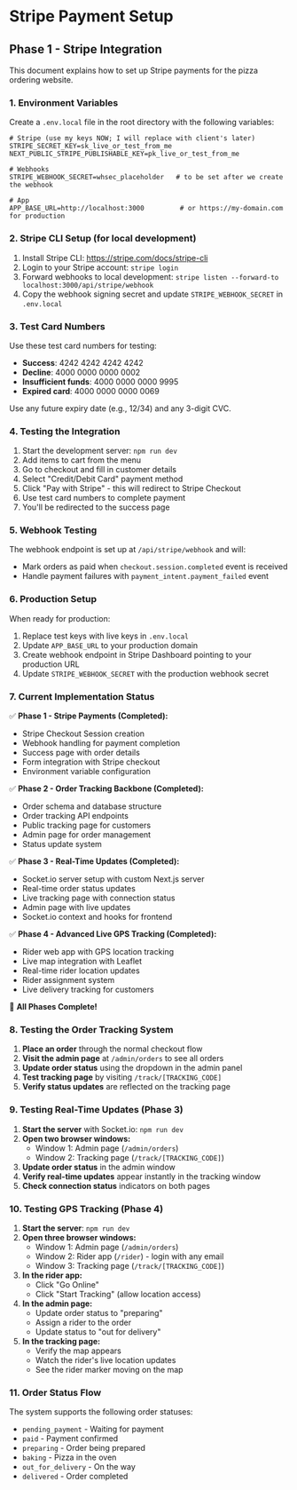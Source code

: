 # Stripe Payment Setup

## Phase 1 - Stripe Integration

This document explains how to set up Stripe payments for the pizza ordering website.

### 1. Environment Variables

Create a `.env.local` file in the root directory with the following variables:

```env
# Stripe (use my keys NOW; I will replace with client's later)
STRIPE_SECRET_KEY=sk_live_or_test_from_me
NEXT_PUBLIC_STRIPE_PUBLISHABLE_KEY=pk_live_or_test_from_me

# Webhooks
STRIPE_WEBHOOK_SECRET=whsec_placeholder   # to be set after we create the webhook

# App
APP_BASE_URL=http://localhost:3000         # or https://my-domain.com for production
```

### 2. Stripe CLI Setup (for local development)

1. Install Stripe CLI: https://stripe.com/docs/stripe-cli
2. Login to your Stripe account: `stripe login`
3. Forward webhooks to local development: `stripe listen --forward-to localhost:3000/api/stripe/webhook`
4. Copy the webhook signing secret and update `STRIPE_WEBHOOK_SECRET` in `.env.local`

### 3. Test Card Numbers

Use these test card numbers for testing:

- **Success**: 4242 4242 4242 4242
- **Decline**: 4000 0000 0000 0002
- **Insufficient funds**: 4000 0000 0000 9995
- **Expired card**: 4000 0000 0000 0069

Use any future expiry date (e.g., 12/34) and any 3-digit CVC.

### 4. Testing the Integration

1. Start the development server: `npm run dev`
2. Add items to cart from the menu
3. Go to checkout and fill in customer details
4. Select "Credit/Debit Card" payment method
5. Click "Pay with Stripe" - this will redirect to Stripe Checkout
6. Use test card numbers to complete payment
7. You'll be redirected to the success page

### 5. Webhook Testing

The webhook endpoint is set up at `/api/stripe/webhook` and will:
- Mark orders as paid when `checkout.session.completed` event is received
- Handle payment failures with `payment_intent.payment_failed` event

### 6. Production Setup

When ready for production:
1. Replace test keys with live keys in `.env.local`
2. Update `APP_BASE_URL` to your production domain
3. Create webhook endpoint in Stripe Dashboard pointing to your production URL
4. Update `STRIPE_WEBHOOK_SECRET` with the production webhook secret

### 7. Current Implementation Status

✅ **Phase 1 - Stripe Payments (Completed):**
- Stripe Checkout Session creation
- Webhook handling for payment completion
- Success page with order details
- Form integration with Stripe checkout
- Environment variable configuration

✅ **Phase 2 - Order Tracking Backbone (Completed):**
- Order schema and database structure
- Order tracking API endpoints
- Public tracking page for customers
- Admin page for order management
- Status update system

✅ **Phase 3 - Real-Time Updates (Completed):**
- Socket.io server setup with custom Next.js server
- Real-time order status updates
- Live tracking page with connection status
- Admin page with live updates
- Socket.io context and hooks for frontend

✅ **Phase 4 - Advanced Live GPS Tracking (Completed):**
- Rider web app with GPS location tracking
- Live map integration with Leaflet
- Real-time rider location updates
- Rider assignment system
- Live delivery tracking for customers

🎉 **All Phases Complete!**

### 8. Testing the Order Tracking System

1. **Place an order** through the normal checkout flow
2. **Visit the admin page** at `/admin/orders` to see all orders
3. **Update order status** using the dropdown in the admin panel
4. **Test tracking page** by visiting `/track/[TRACKING_CODE]`
5. **Verify status updates** are reflected on the tracking page

### 9. Testing Real-Time Updates (Phase 3)

1. **Start the server** with Socket.io: `npm run dev`
2. **Open two browser windows:**
   - Window 1: Admin page (`/admin/orders`)
   - Window 2: Tracking page (`/track/[TRACKING_CODE]`)
3. **Update order status** in the admin window
4. **Verify real-time updates** appear instantly in the tracking window
5. **Check connection status** indicators on both pages

### 10. Testing GPS Tracking (Phase 4)

1. **Start the server**: `npm run dev`
2. **Open three browser windows:**
   - Window 1: Admin page (`/admin/orders`)
   - Window 2: Rider app (`/rider`) - login with any email
   - Window 3: Tracking page (`/track/[TRACKING_CODE]`)
3. **In the rider app:**
   - Click "Go Online"
   - Click "Start Tracking" (allow location access)
4. **In the admin page:**
   - Update order status to "preparing"
   - Assign a rider to the order
   - Update status to "out for delivery"
5. **In the tracking page:**
   - Verify the map appears
   - Watch the rider's live location updates
   - See the rider marker moving on the map

### 11. Order Status Flow

The system supports the following order statuses:
- `pending_payment` - Waiting for payment
- `paid` - Payment confirmed
- `preparing` - Order being prepared
- `baking` - Pizza in the oven
- `out_for_delivery` - On the way
- `delivered` - Order completed
